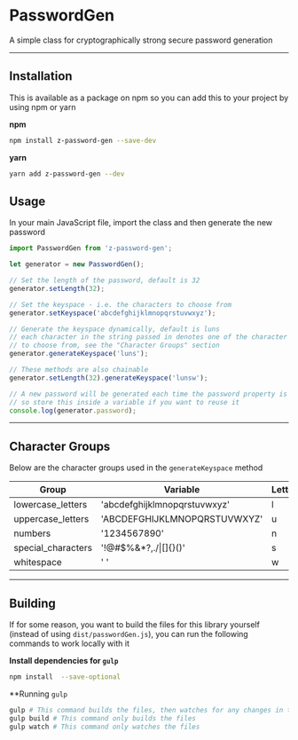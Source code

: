 # PasswordGen
A simple class for cryptographically strong secure password generation

---

## Installation
This is available as a package on npm so you can add this to your project by using npm or yarn

**npm**
```bash
npm install z-password-gen --save-dev
```

**yarn**
```bash
yarn add z-password-gen --dev
```

## Usage
In your main JavaScript file, import the class and then generate the new password

```javascript
import PasswordGen from 'z-password-gen';

let generator = new PasswordGen();

// Set the length of the password, default is 32
generator.setLength(32);

// Set the keyspace - i.e. the characters to choose from
generator.setKeyspace('abcdefghijklmnopqrstuvwxyz');

// Generate the keyspace dynamically, default is luns
// each character in the string passed in denotes one of the character groups
// to choose from, see the "Character Groups" section
generator.generateKeyspace('luns');

// These methods are also chainable
generator.setLength(32).generateKeyspace('lunsw');

// A new password will be generated each time the password property is gotten
// so store this inside a variable if you want to reuse it
console.log(generator.password);
```

---

## Character Groups
Below are the character groups used in the `generateKeyspace` method

| Group               | Variable                     | Letter |
|---------------------|------------------------------|--------|
| lowercase_letters   | 'abcdefghijklmnopqrstuvwxyz' | l      |
| uppercase_letters   | 'ABCDEFGHIJKLMNOPQRSTUVWXYZ' | u      |
| numbers             | '1234567890'                 | n      |
| special_characters  | '!@#$%&*?,./\|[]{}()'        | s      |
| whitespace          | ' '                          | w      |

---

## Building
If for some reason, you want to build the files for this library yourself (instead of using `dist/passwordGen.js`), you can run the following commands to work locally with it

**Install dependencies for `gulp`**
```bash
npm install  --save-optional
```

**Running `gulp`
```bash
gulp # This command builds the files, then watches for any changes in the src directory
gulp build # This command only builds the files
gulp watch # This command only watches the files
```
